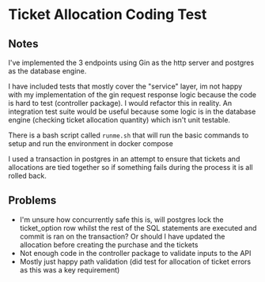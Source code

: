 # Ticket Allocation Coding Test

## Notes
I've implemented the 3 endpoints using Gin as the http server and postgres as the database engine.

I have included tests that mostly cover the "service" layer, im not happy with my implementation of the gin request response logic because the code is hard to test (controller package). I would refactor this in reality. An integration test suite would be useful because some logic is in the database engine (checking ticket allocation quantity) which isn't unit testable.

There is a bash script called `runme.sh` that will run the basic commands to setup and run the environment in docker compose

I used a transaction in postgres in an attempt to ensure that tickets and allocations are tied together so if something fails during the process it is all rolled back. 

## Problems

 - I'm unsure how concurrently safe this is, will postgres lock the ticket_option row whilst the rest of the SQL statements are executed and commit is ran on the transaction? Or should I have updated the allocation before creating the purchase and the tickets
 - Not enough code in the controller package to validate inputs to the API
 - Mostly just happy path validation (did test for allocation of ticket errors as this was a key requirement)

